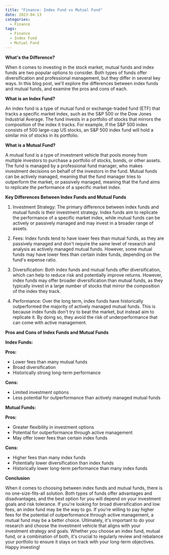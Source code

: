 ```yaml
---
title: "Finance: Index Fund vs Mutual Fund"
date: 2023-04-13
categories:
  - Finance
tags:
  - Finance
  - Index Fund
  - Mutual Fund
---
```

**What's the Difference?**

When it comes to investing in the stock market, mutual funds and index funds are two popular options to consider. Both types of funds offer diversification and professional management, but they differ in several key ways. In this blog post, we'll explore the differences between index funds and mutual funds, and examine the pros and cons of each.

**What is an Index Fund?**

An index fund is a type of mutual fund or exchange-traded fund (ETF) that tracks a specific market index, such as the S&P 500 or the Dow Jones Industrial Average. The fund invests in a portfolio of stocks that mirrors the composition of the index it tracks. For example, if the S&P 500 index consists of 500 large-cap US stocks, an S&P 500 index fund will hold a similar mix of stocks in its portfolio.

**What is a Mutual Fund?**

A mutual fund is a type of investment vehicle that pools money from multiple investors to purchase a portfolio of stocks, bonds, or other assets. The fund is managed by a professional fund manager, who makes investment decisions on behalf of the investors in the fund. Mutual funds can be actively managed, meaning that the fund manager tries to outperform the market, or passively managed, meaning that the fund aims to replicate the performance of a specific market index.

**Key Differences Between Index Funds and Mutual Funds**

1. Investment Strategy: The primary difference between index funds and mutual funds is their investment strategy. Index funds aim to replicate the performance of a specific market index, while mutual funds can be actively or passively managed and may invest in a broader range of assets.

2. Fees: Index funds tend to have lower fees than mutual funds, as they are passively managed and don't require the same level of research and analysis as actively managed mutual funds. However, some mutual funds may have lower fees than certain index funds, depending on the fund's expense ratio.

3. Diversification: Both index funds and mutual funds offer diversification, which can help to reduce risk and potentially improve returns. However, index funds may offer broader diversification than mutual funds, as they typically invest in a large number of stocks that mirror the composition of the index they track.

4. Performance: Over the long term, index funds have historically outperformed the majority of actively managed mutual funds. This is because index funds don't try to beat the market, but instead aim to replicate it. By doing so, they avoid the risk of underperformance that can come with active management.

**Pros and Cons of Index Funds and Mutual Funds**

**Index Funds:**

**Pros:**
* Lower fees than many mutual funds
* Broad diversification
* Historically strong long-term performance

**Cons:**
* Limited investment options
* Less potential for outperformance than actively managed mutual funds

**Mutual Funds:**

**Pros:**
* Greater flexibility in investment options
* Potential for outperformance through active management
* May offer lower fees than certain index funds

**Cons:**
* Higher fees than many index funds
* Potentially lower diversification than index funds
* Historically lower long-term performance than many index funds

**Conclusion**

When it comes to choosing between index funds and mutual funds, there is no one-size-fits-all solution. Both types of funds offer advantages and disadvantages, and the best option for you will depend on your investment goals and risk tolerance. If you're looking for broad diversification and low fees, an index fund may be the way to go. If you're willing to pay higher fees for the potential of outperformance through active management, a mutual fund may be a better choice. Ultimately, it's important to do your research and choose the investment vehicle that aligns with your investment strategy and goals. Whether you choose an index fund, mutual fund, or a combination of both, it's crucial to regularly review and rebalance your portfolio to ensure it stays on track with your long-term objectives. Happy investing!